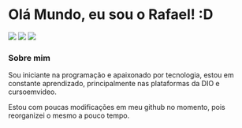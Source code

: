 # Olá Mundo, eu sou o Rafael! :D

  <div>
  <a href = "mailto: rafaelfloressilveira2@gmail.com"><img src="https://img.shields.io/badge/-Gmail-%23EA4335?style=for-the-badge&logo=gmail&logoColor=white" target="_blank"></a>
  <a href="https://www.linkedin.com/in/rafaelfloressilveira" target="_blank"><img src="https://img.shields.io/badge/-LinkedIn-%230077B5?style=for-the-badge&logo=linkedin&logoColor=white" target="_blank"></a>
  <a href="https://instagram.com/rafaelflores10" target="_blank"><img src="https://img.shields.io/badge/-Instagram-%23E4405F?style=for-the-badge&logo=instagram&logoColor=white" target="_blank"></a>
</div>


### Sobre mim
Sou iniciante na programação e apaixonado por tecnologia, estou em constante aprendizado, principalmente nas plataformas da DIO e cursoemvideo.

Estou com poucas modificações em meu github no momento, pois reorganizei o mesmo a pouco tempo.






